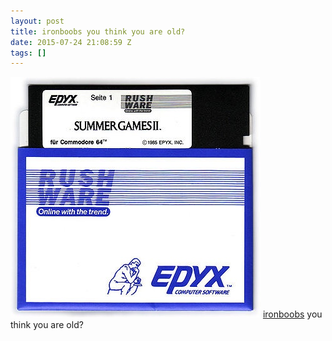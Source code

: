 ```yaml
---
layout: post
title: ironboobs you think you are old?
date: 2015-07-24 21:08:59 Z
tags: []
---
```

![](/media/2015/07/124946932559.jpg)
[ironboobs](http://tmblr.co/mNgCoK5hR3JMPTYECvXi4CQ) you think you are old?
